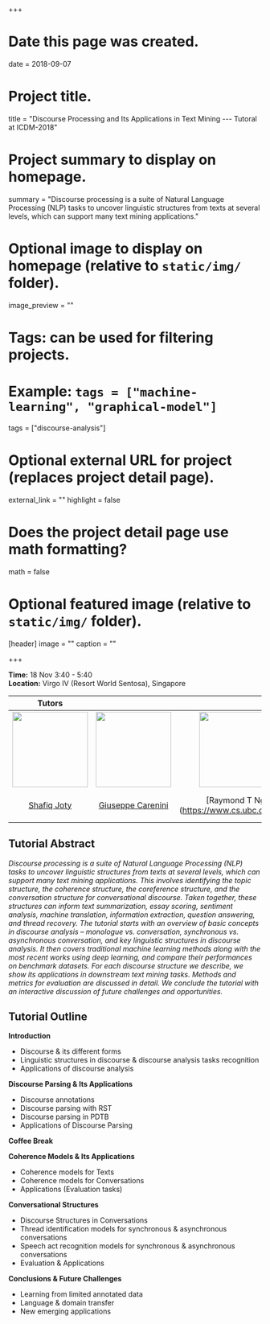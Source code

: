 +++
# Date this page was created.
date = 2018-09-07

# Project title.
title = "Discourse Processing and Its Applications in Text Mining --- Tutoral at ICDM-2018"

# Project summary to display on homepage.
summary = "Discourse processing is a suite of Natural Language Processing (NLP) tasks to uncover linguistic structures from texts at several levels, which can support many text mining applications."

# Optional image to display on homepage (relative to `static/img/` folder).
image_preview = ""

# Tags: can be used for filtering projects.
# Example: `tags = ["machine-learning", "graphical-model"]`
tags = ["discourse-analysis"]

# Optional external URL for project (replaces project detail page).
external_link = ""
highlight = false
# Does the project detail page use math formatting?
math = false

# Optional featured image (relative to `static/img/` folder).
[header]
image = ""
caption = ""

+++

<p><strong>Time:</strong> 18 Nov 3:40 - 5:40</br>
<strong>Location:</strong> Virgo IV (Resort World Sentosa), Singapore </p>

| Tutors | | | |
|:---: | :---: | :---: | :---: |
| <img class="img-circle" style="width: 150px;height: 150px;" src="https://raihanjoty.github.io/img/nav/shafiq.jpg"> | <img class="img-circle" style="width: 150px;height: 150px;" src="http://www.cs.ubc.ca/~carenini/carenini.jpg "> | <img class="img-circle" style="width: 150px;height: 150px;" src="https://www.cs.ubc.ca/~rng/Raymond_Ng.JPG"> | <img class="img-circle" style="width: 150px;height: 150px;" src="https://www.ufv.ca/media/assets/computer-information-systems/pictures/gabe-headshot-200x201.jpg">|
| [Shafiq Joty](https://raihanjoty.github.io/) | [Giuseppe Carenini](http://www.cs.ubc.ca/~carenini/)| [Raymond T Ng] (https://www.cs.ubc.ca/~rng/)| [Gabriel Murray] (https://www.ufv.ca/cis/faculty-and-staff/murray-gabriel.htm) |
 <h2 id="tutorialabstract">Tutorial Abstract</h2>
 <p><em>Discourse processing is a suite of Natural Language Processing (NLP) tasks to uncover linguistic structures from texts at several levels, which can support many text mining applications. This involves identifying the topic structure, the coherence structure, the coreference structure, and the conversation structure for conversational discourse. Taken together, these structures can inform text summarization, essay scoring, sentiment analysis, machine translation, information extraction, question answering, and thread recovery. The tutorial starts with an overview of basic concepts in discourse analysis – monologue vs. conversation, synchronous vs. asynchronous conversation, and key linguistic structures in discourse analysis. It then covers traditional machine learning methods along with the most recent works using deep learning, and compare their performances on benchmark datasets. For each discourse structure we describe, we show its applications in downstream text mining tasks. Methods and metrics for evaluation are discussed in detail. We conclude the tutorial with an interactive discussion of future challenges and opportunities.</em></p>
 <h2 id="tutorialoutline">Tutorial Outline</h2>
 <p><strong>Introduction</strong> </p>
 <ul>
<li> Discourse &amp; its different forms</li>
 <li> Linguistic structures in discourse &amp; discourse analysis tasks
recognition</li>
 <li> Applications of discourse analysis</li>
</ul>
 <p><strong>Discourse Parsing &amp; Its Applications</strong> </p>
 <ul>
<li> Discourse annotations</li>
 <li> Discourse parsing with RST</li>
 <li> Discourse parsing in PDTB</li>
 <li> Applications of Discourse Parsing</li>
</ul>
 <p><strong>Coffee Break</strong> </p>
 <p><strong>Coherence Models &amp; Its Applications</strong> </p>
 <ul>
<li> Coherence models for Texts</li>
 <li> Coherence models for Conversations</li>
 <li> Applications (Evaluation tasks)</li>
</ul>
 <p><strong>Conversational Structures</strong> </p>
 <ul>
<li> Discourse Structures in Conversations</li>
 <li> Thread identification models for synchronous &amp; asynchronous conversations </li>
 <li> Speech act recognition models for synchronous &amp; asynchronous conversations</li>
 <li> Evaluation &amp; Applications</li>
</ul>
 <p><strong>Conclusions &amp; Future Challenges</strong> </p>
 <ul>
<li> Learning from limited annotated data</li>
 <li> Language &amp; domain transfer </li>
 <li> New emerging applications</li>
</ul>
  
